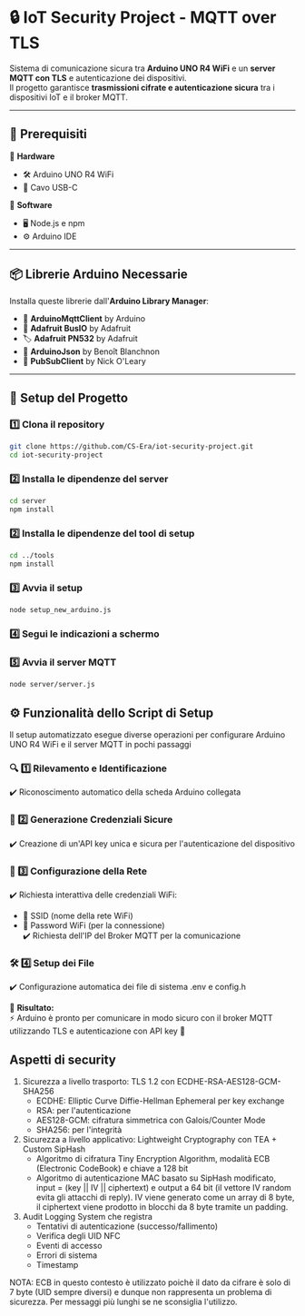 # 🔒 IoT Security Project - MQTT over TLS

Sistema di comunicazione sicura tra **Arduino UNO R4 WiFi** e un **server MQTT con TLS** e autenticazione dei dispositivi.  
Il progetto garantisce **trasmissioni cifrate e autenticazione sicura** tra i dispositivi IoT e il broker MQTT.

---

## 📌 Prerequisiti

🔹 **Hardware**  
- 🛠️ Arduino UNO R4 WiFi  
- 🔌 Cavo USB-C  

🔹 **Software**  
- 🖥️ Node.js e npm  
- ⚙️ Arduino IDE  

---

## 📦 Librerie Arduino Necessarie

Installa queste librerie dall'**Arduino Library Manager**:

- 📡 **ArduinoMqttClient** by Arduino  
- 🔄 **Adafruit BusIO** by Adafruit  
- 🏷️ **Adafruit PN532** by Adafruit  
- 📑 **ArduinoJson** by Benoît Blanchnon  
- 📢 **PubSubClient** by Nick O'Leary  

---

## 🚀 Setup del Progetto

### 1️⃣ Clona il repository
```bash
git clone https://github.com/CS-Era/iot-security-project.git
cd iot-security-project
```

### 2️⃣ Installa le dipendenze del server
```bash
cd server
npm install
```
### 2️⃣ Installa le dipendenze del tool di setup
```bash
cd ../tools
npm install
```
### 3️⃣ Avvia il setup
```bash
node setup_new_arduino.js
```
### 4️⃣ Segui le indicazioni a schermo

### 5️⃣ Avvia il server MQTT
```bash
node server/server.js
```
   

## ⚙️ Funzionalità dello Script di Setup

Il setup automatizzato esegue diverse operazioni per configurare Arduino UNO R4 WiFi e il server MQTT in pochi passaggi  

### 🔍 1️⃣ Rilevamento e Identificazione  
✔️ Riconoscimento automatico della scheda Arduino collegata  

### 🔑 2️⃣ Generazione Credenziali Sicure  
✔️ Creazione di un'API key unica e sicura per l'autenticazione del dispositivo  

### 📶 3️⃣ Configurazione della Rete  
✔️ Richiesta interattiva delle credenziali WiFi:  
   - 📡 SSID (nome della rete WiFi)  
   - 🔑 Password WiFi (per la connessione)  
✔️ Richiesta dell'IP del Broker MQTT per la comunicazione  

### 🛠️ 4️⃣ Setup dei File
✔️ Configurazione automatica dei file di sistema .env e config.h  
  

🎯 **Risultato:**  
⚡ Arduino è pronto per comunicare in modo sicuro con il broker MQTT utilizzando TLS e autenticazione con API key 🚀  

## Aspetti di security
1. Sicurezza a livello trasporto: TLS 1.2 con ECDHE-RSA-AES128-GCM-SHA256
   - ECDHE: Elliptic Curve Diffie-Hellman Ephemeral per key exchange
   - RSA: per l'autenticazione
   - AES128-GCM: cifratura simmetrica con Galois/Counter Mode
   - SHA256: per l'integrità
2. Sicurezza a livello applicativo: Lightweight Cryptography con TEA + Custom SipHash
   - Algoritmo di cifratura Tiny Encryption Algorithm, modalità ECB (Electronic CodeBook) e chiave a 128 bit
   - Algoritmo di autenticazione MAC basato su SipHash modificato, input = (key || IV || ciphertext) e output a 64 bit (il vettore IV random evita gli attacchi di reply). IV viene generato come un array di 8 byte, il ciphertext viene prodotto in blocchi da 8 byte tramite un padding. 
3. Audit Logging System che registra
   - Tentativi di autenticazione (successo/fallimento)
   - Verifica degli UID NFC
   - Eventi di accesso
   - Errori di sistema
   - Timestamp
   
NOTA: ECB in questo contesto è utilizzato poichè il dato da cifrare è solo di 7 byte (UID sempre diversi) e dunque non rappresenta un problema di sicurezza. Per messaggi più lunghi se ne sconsiglia l'utilizzo.
